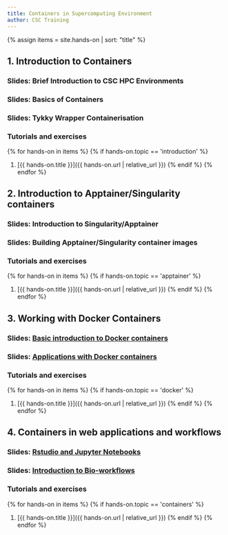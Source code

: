 ```yaml
---
title: Containers in Supercomputing Environment
author: CSC Training
---
```


{% assign items = site.hands-on |  sort: "title" %}

## 1. Introduction to Containers
### Slides: Brief Introduction to CSC HPC Environments
### Slides: Basics of Containers
### Slides: Tykky Wrapper Containerisation

###  Tutorials and exercises
{% for hands-on in items %}
{% if hands-on.topic == 'introduction' %}
1. [{{ hands-on.title }}]({{ hands-on.url | relative_url }})
{% endif %}
{% endfor %}

## 2. Introduction to Apptainer/Singularity containers
### Slides:  Introduction to Singularity/Apptainer
### Slides:  Building Apptainer/Singularity container images

###  Tutorials and exercises
{% for hands-on in items %}
{% if hands-on.topic == 'apptainer' %}
1. [{{ hands-on.title }}]({{ hands-on.url | relative_url }})
{% endif %}
{% endfor %}



## 3. Working with Docker Containers 
### Slides: [Basic introduction to Docker containers](https://a3s.fi/biocontainers2024/intro_docker_2024.html)
### Slides: [Applications with Docker containers](https://a3s.fi/biocontainers2024/containerised_applications_2024.html)

###  Tutorials and exercises
{% for hands-on in items %}
{% if hands-on.topic == 'docker' %}
1. [{{ hands-on.title }}]({{ hands-on.url | relative_url }})
{% endif %}
{% endfor %}

## 4. Containers in web applications and workflows
### Slides: [Rstudio and Jupyter Notebooks](https://a3s.fi/biocontainers2024/notebooks_2024.html)
### Slides: [Introduction to Bio-workflows](https://a3s.fi/biocontainers2024/workflows_csc_2024.html)
###  Tutorials and exercises
{% for hands-on in items %}
{% if hands-on.topic == 'containers' %}
1. [{{ hands-on.title }}]({{ hands-on.url | relative_url }})
{% endif %}
{% endfor %}

